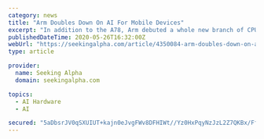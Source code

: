 ```yaml
---
category: news
title: "Arm Doubles Down On AI For Mobile Devices"
excerpt: "In addition to the A78, Arm debuted a whole new branch of CPUs with the Cortex-X1, a larger, but more powerful design. On the GPU side, the company made two different introductions: one at the top end of the performance chain and the other emphasizing the rapidly growing opportunity for moderately priced smartphones."
publishedDateTime: 2020-05-26T16:32:00Z
webUrl: "https://seekingalpha.com/article/4350084-arm-doubles-down-on-ai-for-mobile-devices"
type: article

provider:
  name: Seeking Alpha
  domain: seekingalpha.com

topics:
  - AI Hardware
  - AI

secured: "5aDbsrJV0qSXUIUT+kajn0eJvgFWv8DFHIWt//Yz0HxPqyNzJzL2Z7QKBx/FfIRDeADIbhpDRThuvdIXbJ1+tESfjIo8WxxLhJoLDOFCymHHsD+9L00KaE3b42/G6CXHYIcEbPHtaI2gZfTpaTjTcN0oaVj4o9UZMQOJutkEag2HUssdFozGrjN+5cI+IWKXhl60Efe8H3WqTu6Rs/cEiDHz0U9BjRBtZdnAjSzgfUqjWiiq5UDJj7z4SXPpA1J+NKOg5cOQEfNP9MnVz4bD4cPaAmBxAlmvqTVtRuZmIP5MLT2qHFUNeq6RkdTYdttu;dDrXWa9OSSHs+B/SnETHQA=="
---
```


